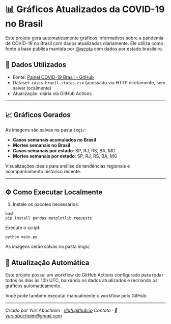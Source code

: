# 📊 Gráficos Atualizados da COVID-19 no Brasil

Este projeto gera automaticamente gráficos informativos sobre a pandemia de COVID-19 no Brasil com dados atualizados diariamente. Ele utiliza como fonte a base pública mantida por [@wcota](https://github.com/wcota/covid19br) com dados por estado brasileiro.

## 🧾 Dados Utilizados

- Fonte: [Painel COVID-19 Brasil - GitHub](https://github.com/wcota/covid19br)
- Dataset: `cases-brazil-states.csv` (acessado via HTTP diretamente, sem salvar localmente)
- Atualização: diária via GitHub Actions

---

## 📈 Gráficos Gerados

As imagens são salvas na pasta `imgs/`:

- **Casos semanais acumulados no Brasil** 
- **Mortes semanais no Brasil**  
- **Casos semanais por estado**: SP, RJ, RS, BA, MG  
- **Mortes semanais por estado**: SP, RJ, RS, BA, MG  

Visualizações ideais para análise de tendências regionais e acompanhamento histórico recente.

---

## ⚙️ Como Executar Localmente

1. Instale os pacotes necessários:

```
bash
pip install pandas matplotlib requests
```

Execute o script:
```
python main.py
```

As imagens serão salvas na pasta imgs/.

## 🔁 Atualização Automática
Este projeto possui um workflow do GitHub Actions configurado para rodar todos os dias às 10h UTC, baixando os dados atualizados e recriando os gráficos automaticamente.

Você pode também executar manualmente o workflow pelo GitHub.

---

*Criado por Yuri Abuchaim · [rilufi.github.io](https://rilufi.github.io)*
*Contato · 📧 [yuri.abuchaim@gmail.com](mailto:yuri.abuchaim@gmail.com)*
